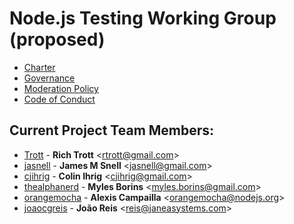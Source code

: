 # Node.js Testing Working Group (proposed)

* [Charter](Charter.md)
* [Governance](Governance.md)
* [Moderation Policy](ModerationPolicy.md)
* [Code of Conduct](CODE_OF_CONDUCT.md)

## Current Project Team Members:

* [Trott](https://github.com/Trott) - **Rich Trott** &lt;rtrott@gmail.com&gt;
* [jasnell](https://github.com/jasnell) - **James M Snell** &lt;jasnell@gmail.com&gt;
* [cjihrig](https://github.com/cjihrig) - **Colin Ihrig** &lt;cjihrig@gmail.com&gt;
* [thealphanerd](http://github.com/thealphanerd) - **Myles Borins** &lt;myles.borins@gmail.com&gt;
* [orangemocha](https://github.com/orangemocha) - **Alexis Campailla** &lt;orangemocha@nodejs.org&gt;
* [joaocgreis](https://github.com/joaocgreis) - **João Reis** &lt;reis@janeasystems.com&gt;

